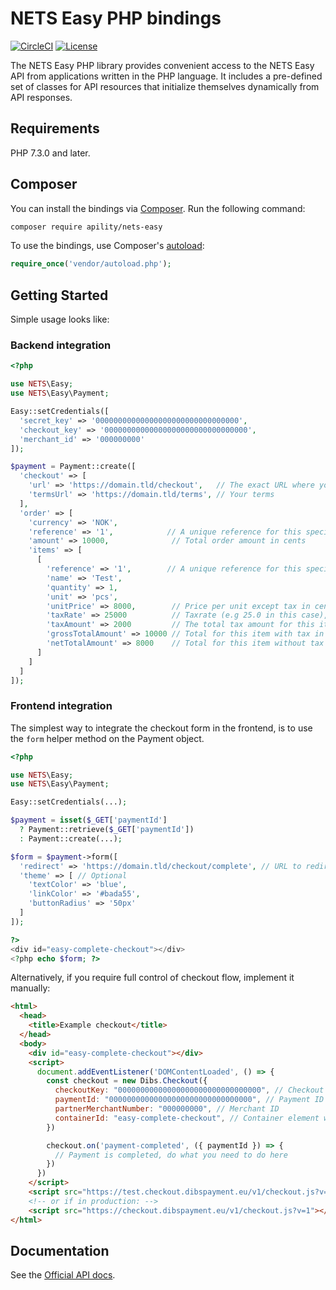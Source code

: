 # NETS Easy PHP bindings

[![CircleCI](https://circleci.com/gh/apility/nets-easy-php.svg?style=shield&circle-token=d878cbbe3e98c96ba07f7baaec7cf7fd11bd2399)](https://circleci.com/gh/apility/nets-easy-php)
[![License](https://img.shields.io/badge/license-MIT-brightgreen)](https://github.com/apility/nets-easy-php/blob/master/LICENSE)

The NETS Easy PHP library provides convenient access to the NETS Easy API from
applications written in the PHP language. It includes a pre-defined set of
classes for API resources that initialize themselves dynamically from API
responses.

## Requirements

PHP 7.3.0 and later.

## Composer

You can install the bindings via [Composer](http://getcomposer.org/). Run the following command:

```bash
composer require apility/nets-easy
```

To use the bindings, use Composer's [autoload](https://getcomposer.org/doc/01-basic-usage.md#autoloading):

```php
require_once('vendor/autoload.php');
```

##

## Getting Started

Simple usage looks like:

### Backend integration

```php
<?php

use NETS\Easy;
use NETS\Easy\Payment;

Easy::setCredentials([
  'secret_key' => '00000000000000000000000000000000',
  'checkout_key' => '00000000000000000000000000000000',
  'merchant_id' => '000000000'
]);

$payment = Payment::create([
  'checkout' => [
    'url' => 'https://domain.tld/checkout',   // The exact URL where your checkout is hosted (except query parameters and fragments)
    'termsUrl' => 'https://domain.tld/terms', // Your terms
  ],
  'order' => [
    'currency' => 'NOK',
    'reference' => '1',            // A unique reference for this specific order
    'amount' => 10000,              // Total order amount in cents
    'items' => [
      [
        'reference' => '1',        // A unique reference for this specific item
        'name' => 'Test',
        'quantity' => 1,
        'unit' => 'pcs',
        'unitPrice' => 8000,        // Price per unit except tax in cents
        'taxRate' => 25000          // Taxrate (e.g 25.0 in this case),
        'taxAmount' => 2000         // The total tax amount for this item in cents,
        'grossTotalAmount' => 10000 // Total for this item with tax in cents,
        'netTotalAmount' => 8000    // Total for this item without tax in cents
      ]
    ]
  ]
]);
```

### Frontend integration

The simplest way to integrate the checkout form in the frontend, is to use the `form` helper method on the Payment object.

```php
<?php

use NETS\Easy;
use NETS\Easy\Payment;

Easy::setCredentials(...);

$payment = isset($_GET['paymentId']
  ? Payment::retrieve($_GET['paymentId'])
  : Payment::create(...);

$form = $payment->form([
  'redirect' => 'https://domain.tld/checkout/complete', // URL to redirect to on payment completion (paymentId query parameter is appended)
  'theme' => [ // Optional
    'textColor' => 'blue',
    'linkColor' => '#bada55',
    'buttonRadius' => '50px'
  ]
]);

?>
<div id="easy-complete-checkout"></div>
<?php echo $form; ?>
```

Alternatively, if you require full control of checkout flow, implement it manually:

```html
<html>
  <head>
    <title>Example checkout</title>
  </head>
  <body>
    <div id="easy-complete-checkout"></div>
    <script>
      document.addEventListener('DOMContentLoaded', () => {
        const checkout = new Dibs.Checkout({
          checkoutKey: "00000000000000000000000000000000", // Checkout Key
          paymentId: "00000000000000000000000000000000", // Payment ID created in the backend integration
          partnerMerchantNumber: "000000000", // Merchant ID
          containerId: "easy-complete-checkout", // Container element where the checkout form should be created
        })

        checkout.on('payment-completed', ({ paymentId }) => {
          // Payment is completed, do what you need to do here
        })
      })
    </script>
    <script src="https://test.checkout.dibspayment.eu/v1/checkout.js?v=1"></script>
    <!-- or if in production: -->
    <script src="https://checkout.dibspayment.eu/v1/checkout.js?v=1"></script>  </body>
</html>
```

## Documentation

See the [Official API docs](https://tech.dibspayment.com/easy/api).
